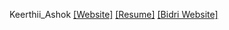 Keerthii_Ashok
[[Website]](https://nift-web-design.github.io/Keerthii_Ashok/Assignment_1)
[[Resume]](https://nift-web-design.github.io/Keerthii_Ashok/Assignment_2)
[[Bidri Website]](https://nift-web-design.github.io/Keerthii_Ashok/Assignment_3)

